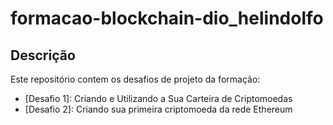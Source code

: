 # formacao-blockchain-dio_helindolfo
## Descrição
Este repositório contem os desafios de projeto da formação:
- [Desafio 1]: Criando e Utilizando a Sua Carteira de Criptomoedas
- [Desafio 2]: Criando sua primeira criptomoeda da rede Ethereum
